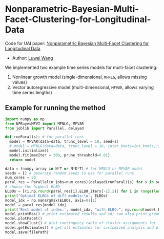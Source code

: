 # Nonparametric-Bayesian-Multi-Facet-Clustering-for-Longitudinal-Data
Code for UAI paper: [Nonparametric Bayesian Multi-Facet Clustering for Longitudinal Data]( https://openreview.net/forum?id=o7xZLAheJ5)

- Author: [Luwei Wang](https://demi-wlw.github.io/)

We implemented two example time series models for multi-facet clustering:
1. Nonlinear growth model (single-dimensional, `MFNLG`, allows missing values)
2. Vector autoregressive model (multi-dimensional, `MFVAR`, allows varying time series lengths)

## Example for running the method
```python
import numpy as np
from NPBayesMFVI import MFNLG, MFVAR
from joblib import Parallel, delayed

def runParal(s): # for parallel runs
  model = MFVAR(data=data, trunc_level = 10, seed=s)
  # model = MFNLG(data=data, trunc_level = 10, inter_knots=int_knots, seed=s)
  model.initialize()
  model.fit(maxIter = 300, prune_threshold=0.01)
  return model

data = (numpy array in N*T or N*D*T) # for MFNLG or MFVAR model
seeds = [] # generate random seeds to use for parallel runs
num_cores = 50
paral_res = Parallel(n_jobs=num_cores)(delayed(runParal)(s) for s in seeds)
# choose the highest ELBO
ELBOs = [(i,np.round(paral_res[i].ELBO_iters[-1],2)) for i in range(len(paral_res))]
print('Optimal ELBOs of diff models:\n', ELBOs)
model_idx = np.nanargmax(ELBOs, axis=0)[1]
model = paral_res[model_idx]
print('Best model at index:', model_idx, "with ELBO:", np.round(model.ELBO_iters[-1],2),"; Model seed:", model.seed)
model.printRes() # print estimated results and sd; can also print ground truth if provided (a,pi_a,beta/Beta,pi_beta/pi_Beta,sigma,pi_sigma)
model.plotFacet()
model.showClust() # plot contingency table of cluster assignments for intercepts and coefficients
model.getEstimates() # get all estimates for customized analysis and plots
model.save(filePath)
```

